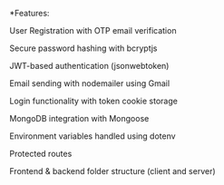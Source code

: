 *Features:

User Registration with OTP email verification

Secure password hashing with bcryptjs

JWT-based authentication (jsonwebtoken)

Email sending with nodemailer using Gmail

Login functionality with token cookie storage

MongoDB integration with Mongoose

Environment variables handled using dotenv

Protected routes

Frontend & backend folder structure (client and server)
